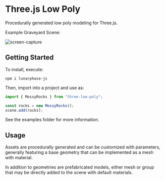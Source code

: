 # Three.js Low Poly

Procedurally generated low poly modeling for Three.js.

Example Graveyard Scene:

![screen-capture](https://github.com/user-attachments/assets/d97345cc-bdaa-46d5-a267-531559919ee5)

## Getting Started

To install, execute:

```shell
npm i lunarphase-js
```

Then, import into a project and use as:

```js
import { MossyRocks } from "three-low-poly";

const rocks = new MossyRocks();
scene.add(rocks);
```

See the examples folder for more information.

## Usage

Assets are procedurally generated and can be customized with parameters, generally featuring a base geometry that can be implemented as a mesh with material.

In addition to geometries are prefabricated models, either mesh or group that may be directly added to the scene with default materials.
